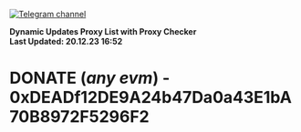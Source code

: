 [![Telegram channel](https://img.shields.io/endpoint?url=https://runkit.io/damiankrawczyk/telegram-badge/branches/master?url=https://t.me/n4z4v0d)](https://t.me/n4z4v0d) 

**Dynamic Updates Proxy List with Proxy Checker**  
**Last Updated: 20.12.23 16:52**

# DONATE (_any evm_) - 0xDEADf12DE9A24b47Da0a43E1bA70B8972F5296F2
